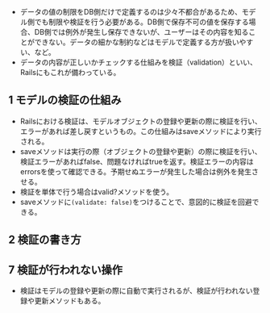 - データの値の制限をDB側だけで定義するのは少々不都合があるため、モデル側でも制限や検証を行う必要がある。DB側で保存不可の値を保存する場合、DB側では例外が発生し保存できないが、ユーザーはその内容を知ることができない。データの細かな制約などはモデルで定義する方が扱いやすい、など。
- データの内容が正しいかチェックする仕組みを検証（validation）といい、Railsにもこれが備わっている。

## 1 モデルの検証の仕組み
- Railsにおける検証は、モデルオブジェクトの登録や更新の際に検証を行い、エラーがあれば差し戻すというもの。この仕組みはsaveメソッドにより実行される。
- saveメソッドは実行の際（オブジェクトの登録や更新）の際に検証を行い、検証エラーがあればfalse、問題なければtrueを返す。検証エラーの内容はerrorsを使って確認できる。予期せぬエラーが発生した場合は例外を発生させる。
- 検証を単体で行う場合はvalid?メソッドを使う。
- saveメソッドに`(validate: false)`をつけることで、意図的に検証を回避できる。

## 2 検証の書き方

## 7 検証が行われない操作
- 検証はモデルの登録や更新の際に自動で実行されるが、検証が行われない登録や更新メソッドもある。

